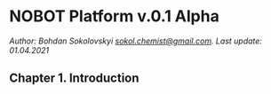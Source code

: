 # NOBOT Platform v.0.1 Alpha
_Author: Bohdan Sokolovskyi [sokol.chemist@gmail.com](mailto:sokol.chemist@gmail.com). Last update: 01.04.2021_

## Chapter 1. Introduction 